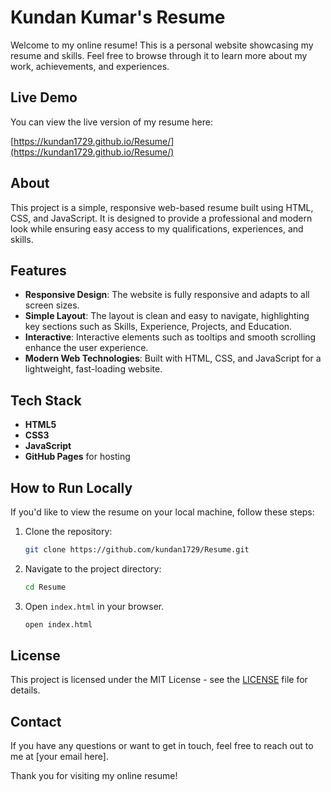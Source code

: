 # Kundan Kumar's Resume

Welcome to my online resume! This is a personal website showcasing my resume and skills. Feel free to browse through it to learn more about my work, achievements, and experiences.

## Live Demo

You can view the live version of my resume here:

[https://kundan1729.github.io/Resume/](https://kundan1729.github.io/Resume/)

## About

This project is a simple, responsive web-based resume built using HTML, CSS, and JavaScript. It is designed to provide a professional and modern look while ensuring easy access to my qualifications, experiences, and skills.

## Features

- **Responsive Design**: The website is fully responsive and adapts to all screen sizes.
- **Simple Layout**: The layout is clean and easy to navigate, highlighting key sections such as Skills, Experience, Projects, and Education.
- **Interactive**: Interactive elements such as tooltips and smooth scrolling enhance the user experience.
- **Modern Web Technologies**: Built with HTML, CSS, and JavaScript for a lightweight, fast-loading website.

## Tech Stack

- **HTML5**
- **CSS3**
- **JavaScript**
- **GitHub Pages** for hosting

## How to Run Locally

If you'd like to view the resume on your local machine, follow these steps:

1. Clone the repository:

    ```bash
    git clone https://github.com/kundan1729/Resume.git
    ```

2. Navigate to the project directory:

    ```bash
    cd Resume
    ```

3. Open `index.html` in your browser.

    ```bash
    open index.html
    ```

## License

This project is licensed under the MIT License - see the [LICENSE](LICENSE) file for details.

## Contact

If you have any questions or want to get in touch, feel free to reach out to me at [your email here].

Thank you for visiting my online resume!
